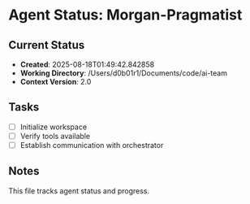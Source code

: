 # Agent Status: Morgan-Pragmatist

## Current Status
- **Created**: 2025-08-18T01:49:42.842858
- **Working Directory**: /Users/d0b01r1/Documents/code/ai-team
- **Context Version**: 2.0

## Tasks
- [ ] Initialize workspace
- [ ] Verify tools available
- [ ] Establish communication with orchestrator

## Notes
This file tracks agent status and progress.
